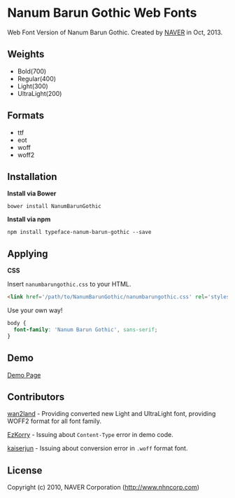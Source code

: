 # Nanum Barun Gothic Web Fonts

Web Font Version of Nanum Barun Gothic. Created by [NAVER](http://www.naver.com) in Oct, 2013.

## Weights

- Bold(700)
- Regular(400)
- Light(300)
- UltraLight(200)

## Formats

- ttf
- eot
- woff
- woff2

## Installation

**Install via Bower**

```
bower install NanumBarunGothic
```

**Install via npm**
```
npm install typeface-nanum-barun-gothic --save
```
## Applying

**CSS**

Insert `nanumbarungothic.css` to your HTML.

```html
<link href='/path/to/NanumBarunGothic/nanumbarungothic.css' rel='stylesheet' type='text/css'>
```

Use your own way!

```css
body {
  font-family: 'Nanum Barun Gothic', sans-serif;
}
```

## Demo

[Demo Page](http://hiun.github.io/NanumBarunGothic)

## Contributors

[wan2land](https://github.com/wan2land) - Providing converted new Light and UltraLight font, providing WOFF2 format for all font family.

[EzKorry](https://github.com/EzKorry) - Issuing about `Content-Type` error in demo code.

[kaiserjun](https://github.com/kaiserjun) - Issuing about conversion error in `.woff` format font.

## License

Copyright (c) 2010, NAVER Corporation (http://www.nhncorp.com)
